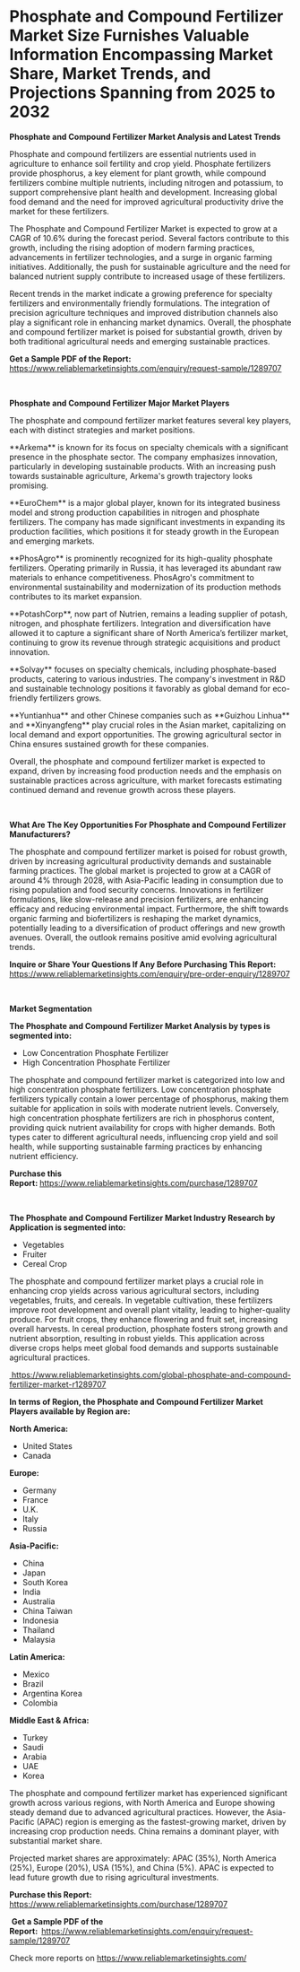 <p><h1>Phosphate and Compound Fertilizer Market Size Furnishes Valuable Information Encompassing Market Share, Market Trends, and Projections Spanning from 2025 to 2032</h1></p><p><strong>Phosphate and Compound Fertilizer Market Analysis and Latest Trends</strong></p>
<p><p>Phosphate and compound fertilizers are essential nutrients used in agriculture to enhance soil fertility and crop yield. Phosphate fertilizers provide phosphorus, a key element for plant growth, while compound fertilizers combine multiple nutrients, including nitrogen and potassium, to support comprehensive plant health and development. Increasing global food demand and the need for improved agricultural productivity drive the market for these fertilizers.</p><p>The Phosphate and Compound Fertilizer Market is expected to grow at a CAGR of 10.6% during the forecast period. Several factors contribute to this growth, including the rising adoption of modern farming practices, advancements in fertilizer technologies, and a surge in organic farming initiatives. Additionally, the push for sustainable agriculture and the need for balanced nutrient supply contribute to increased usage of these fertilizers.</p><p>Recent trends in the market indicate a growing preference for specialty fertilizers and environmentally friendly formulations. The integration of precision agriculture techniques and improved distribution channels also play a significant role in enhancing market dynamics. Overall, the phosphate and compound fertilizer market is poised for substantial growth, driven by both traditional agricultural needs and emerging sustainable practices.</p></p>
<p><strong>Get a Sample PDF of the Report:&nbsp;</strong> <a href="https://www.reliablemarketinsights.com/enquiry/request-sample/1289707?utm_campaign=3293&utm_medium=2&utm_source=Github&utm_content=ia&utm_term=29032025&utm_id=phosphate-and-compound-fertilizer">https://www.reliablemarketinsights.com/enquiry/request-sample/1289707</a></p>
<p>&nbsp;</p>
<p><strong>Phosphate and Compound Fertilizer Major Market Players</strong></p>
<p><p>The phosphate and compound fertilizer market features several key players, each with distinct strategies and market positions. </p><p>**Arkema** is known for its focus on specialty chemicals with a significant presence in the phosphate sector. The company emphasizes innovation, particularly in developing sustainable products. With an increasing push towards sustainable agriculture, Arkema's growth trajectory looks promising.</p><p>**EuroChem** is a major global player, known for its integrated business model and strong production capabilities in nitrogen and phosphate fertilizers. The company has made significant investments in expanding its production facilities, which positions it for steady growth in the European and emerging markets.</p><p>**PhosAgro** is prominently recognized for its high-quality phosphate fertilizers. Operating primarily in Russia, it has leveraged its abundant raw materials to enhance competitiveness. PhosAgro's commitment to environmental sustainability and modernization of its production methods contributes to its market expansion.</p><p>**PotashCorp**, now part of Nutrien, remains a leading supplier of potash, nitrogen, and phosphate fertilizers. Integration and diversification have allowed it to capture a significant share of North America’s fertilizer market, continuing to grow its revenue through strategic acquisitions and product innovation.</p><p>**Solvay** focuses on specialty chemicals, including phosphate-based products, catering to various industries. The company's investment in R&D and sustainable technology positions it favorably as global demand for eco-friendly fertilizers grows.</p><p>**Yuntianhua** and other Chinese companies such as **Guizhou Linhua** and **Xinyangfeng** play crucial roles in the Asian market, capitalizing on local demand and export opportunities. The growing agricultural sector in China ensures sustained growth for these companies.</p><p>Overall, the phosphate and compound fertilizer market is expected to expand, driven by increasing food production needs and the emphasis on sustainable practices across agriculture, with market forecasts estimating continued demand and revenue growth across these players.</p></p>
<p>&nbsp;</p>
<p><strong>What Are The Key Opportunities For Phosphate and Compound Fertilizer Manufacturers?</strong></p>
<p><p>The phosphate and compound fertilizer market is poised for robust growth, driven by increasing agricultural productivity demands and sustainable farming practices. The global market is projected to grow at a CAGR of around 4% through 2028, with Asia-Pacific leading in consumption due to rising population and food security concerns. Innovations in fertilizer formulations, like slow-release and precision fertilizers, are enhancing efficacy and reducing environmental impact. Furthermore, the shift towards organic farming and biofertilizers is reshaping the market dynamics, potentially leading to a diversification of product offerings and new growth avenues. Overall, the outlook remains positive amid evolving agricultural trends.</p></p>
<p><strong>Inquire or Share Your Questions If Any Before Purchasing This Report:</strong> <a href="https://www.reliablemarketinsights.com/enquiry/pre-order-enquiry/1289707?utm_campaign=3293&utm_medium=2&utm_source=Github&utm_content=ia&utm_term=29032025&utm_id=phosphate-and-compound-fertilizer">https://www.reliablemarketinsights.com/enquiry/pre-order-enquiry/1289707</a></p>
<p>&nbsp;</p>
<p><strong>Market Segmentation</strong></p>
<p><strong>The Phosphate and Compound Fertilizer Market Analysis by types is segmented into:</strong></p>
<p><ul><li>Low Concentration Phosphate Fertilizer</li><li>High Concentration Phosphate Fertilizer</li></ul></p>
<p><p>The phosphate and compound fertilizer market is categorized into low and high concentration phosphate fertilizers. Low concentration phosphate fertilizers typically contain a lower percentage of phosphorus, making them suitable for application in soils with moderate nutrient levels. Conversely, high concentration phosphate fertilizers are rich in phosphorus content, providing quick nutrient availability for crops with higher demands. Both types cater to different agricultural needs, influencing crop yield and soil health, while supporting sustainable farming practices by enhancing nutrient efficiency.</p></p>
<p><strong>Purchase this Report:&nbsp;</strong><a href="https://www.reliablemarketinsights.com/purchase/1289707?utm_campaign=3293&utm_medium=2&utm_source=Github&utm_content=ia&utm_term=29032025&utm_id=phosphate-and-compound-fertilizer">https://www.reliablemarketinsights.com/purchase/1289707</a></p>
<p>&nbsp;</p>
<p><strong>The Phosphate and Compound Fertilizer Market Industry Research by Application is segmented into:</strong></p>
<p><ul><li>Vegetables</li><li>Fruiter</li><li>Cereal Crop</li></ul></p>
<p><p>The phosphate and compound fertilizer market plays a crucial role in enhancing crop yields across various agricultural sectors, including vegetables, fruits, and cereals. In vegetable cultivation, these fertilizers improve root development and overall plant vitality, leading to higher-quality produce. For fruit crops, they enhance flowering and fruit set, increasing overall harvests. In cereal production, phosphate fosters strong growth and nutrient absorption, resulting in robust yields. This application across diverse crops helps meet global food demands and supports sustainable agricultural practices.</p></p>
<p><a href="https://www.reliablemarketinsights.com/global-phosphate-and-compound-fertilizer-market-r1289707?utm_campaign=3293&utm_medium=2&utm_source=Github&utm_content=ia&utm_term=29032025&utm_id=phosphate-and-compound-fertilizer">&nbsp;https://www.reliablemarketinsights.com/global-phosphate-and-compound-fertilizer-market-r1289707</a></p>
<p><strong>In terms of Region, the Phosphate and Compound Fertilizer Market Players available by Region are:</strong></p>
<p>
    <p> <strong> North America: </strong>
        <ul>
            <li>United States</li>
            <li>Canada</li>
        </ul>
        </p> 
    <p> <strong> Europe: </strong>
        <ul>
            <li>Germany</li>
            <li>France</li>
            <li>U.K.</li>
            <li>Italy</li>
            <li>Russia</li>
        </ul>
        </p> 
    <p> <strong> Asia-Pacific: </strong>
        <ul>
            <li>China</li>
            <li>Japan</li>
            <li>South Korea</li>
            <li>India</li>
            <li>Australia</li>
            <li>China Taiwan</li>
            <li>Indonesia</li>
            <li>Thailand</li>
            <li>Malaysia</li>
        </ul>
        </p> 
    <p> <strong> Latin America: </strong>
        <ul>
            <li>Mexico</li>
            <li>Brazil</li>
            <li>Argentina Korea</li>
            <li>Colombia</li>
        </ul>
        </p> 
    <p> <strong> Middle East & Africa: </strong>
        <ul>
            <li>Turkey</li>
            <li>Saudi</li>
            <li>Arabia</li>
            <li>UAE</li>
            <li>Korea</li>
        </ul>
    </p>
    </p>
<p><p>The phosphate and compound fertilizer market has experienced significant growth across various regions, with North America and Europe showing steady demand due to advanced agricultural practices. However, the Asia-Pacific (APAC) region is emerging as the fastest-growing market, driven by increasing crop production needs. China remains a dominant player, with substantial market share. </p><p>Projected market shares are approximately: APAC (35%), North America (25%), Europe (20%), USA (15%), and China (5%). APAC is expected to lead future growth due to rising agricultural investments.</p></p>
<p><strong>Purchase this Report: </strong><a href="https://www.reliablemarketinsights.com/purchase/1289707?utm_campaign=3293&utm_medium=2&utm_source=Github&utm_content=ia&utm_term=29032025&utm_id=phosphate-and-compound-fertilizer">https://www.reliablemarketinsights.com/purchase/1289707</a></p>
<p>&nbsp;<strong>Get a Sample PDF of the Report:&nbsp;&nbsp;</strong><a href="https://www.reliablemarketinsights.com/enquiry/request-sample/1289707?utm_campaign=3293&utm_medium=2&utm_source=Github&utm_content=ia&utm_term=29032025&utm_id=phosphate-and-compound-fertilizer">https://www.reliablemarketinsights.com/enquiry/request-sample/1289707</a></p>
<p><strong></strong></p>
<p>Check more reports on <a href="https://www.reliablemarketinsights.com/?utm_campaign=3293&utm_medium=2&utm_source=Github&utm_content=ia&utm_term=29032025&utm_id=phosphate-and-compound-fertilizer">https://www.reliablemarketinsights.com/</a></p>